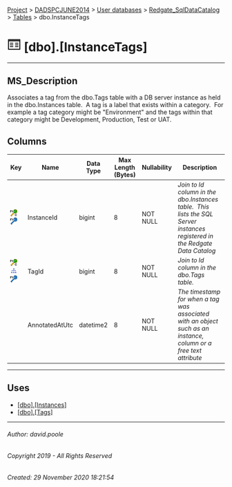 #### 

[Project](../../../../readme.md) > [DADSPCJUNE2014](../../../readme.md) > [User databases](../../readme.md) > [Redgate_SqlDataCatalog](../readme.md) > [Tables](Tables.md) > dbo.InstanceTags

# ![Tables](../../../../Images/Table32.png) [dbo].[InstanceTags]

---

## <a name="#description"></a>MS_Description

Associates a tag from the dbo.Tags table with a DB server instance as held in the dbo.Instances table.  A tag is a label that exists within a category.  For example a tag category might be "Environment" and the tags within that category might be Development, Production, Test or UAT.

## <a name="#columns"></a>Columns

| Key | Name | Data Type | Max Length (Bytes) | Nullability | Description |
|---|---|---|---|---|---|
| [![Cluster Primary Key PK_InstanceTags: InstanceId\TagId](../../../../Images/pkcluster.png)](#indexes)[![Foreign Keys FK_InstanceTags_Instances_InstanceId: [dbo].[Instances].InstanceId](../../../../Images/fk.png)](#foreignkeys) | InstanceId | bigint | 8 | NOT NULL | _Join to Id column in the dbo.Instances table.  This lists the SQL Server instances registered in the Redgate Data Catalog_ |
| [![Cluster Primary Key PK_InstanceTags: InstanceId\TagId](../../../../Images/pkcluster.png)](#indexes)[![Indexes IX_InstanceTags_TagId](../../../../Images/Index.png)](#indexes)[![Foreign Keys FK_InstanceTags_Tags_TagId: [dbo].[Tags].TagId](../../../../Images/fk.png)](#foreignkeys) | TagId | bigint | 8 | NOT NULL | _Join to Id column in the dbo.Tags table._ |
|  | AnnotatedAtUtc | datetime2 | 8 | NOT NULL | _The timestamp for when a tag was associated with an object such as an instance, column or a free text attribute_ |


---

## <a name="#uses"></a>Uses

* [[dbo].[Instances]](Instances.md)
* [[dbo].[Tags]](Tags.md)


---

###### Author:  david.poole

###### Copyright 2019 - All Rights Reserved

###### Created: 29 November 2020 18:21:54

